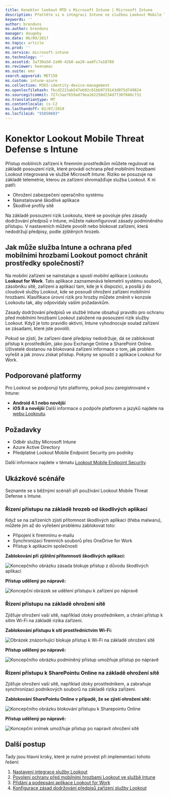 ```yaml
---
title: Konektor lookout MTD s Microsoft Intune | Microsoft Intune
description: Přečtěte si o integraci Intune se službou Lookout Mobile Threat Defense (MTD) za účelem regulace přístupu mobilních zařízení k firemním prostředkům.
keywords: ''
author: brenduns
ms.author: brenduns
manager: dougeby
ms.date: 06/09/2017
ms.topic: article
ms.prod: ''
ms.service: microsoft-intune
ms.technology: ''
ms.assetid: 3a730a5d-2a90-42b0-aa28-aadfc7a18788
ms.reviewer: heenamac
ms.suite: ems
search.appverid: MET150
ms.custom: intune-azure
ms.collection: M365-identity-device-management
ms.openlocfilehash: fbcd2223ab547eb92c81bb9729143d075d749824
ms.sourcegitcommit: 727c3ae7659ad79ea162250d234d7730f840c731
ms.translationtype: MT
ms.contentlocale: cs-CZ
ms.lasthandoff: 02/07/2019
ms.locfileid: "55850603"
---
```

# <a name="lookout-mobile-threat-defense-connector-with-intune"></a>Konektor Lookout Mobile Threat Defense s Intune

Přístup mobilních zařízení k firemním prostředkům můžete regulovat na základě posouzení rizik, které provádí ochrana před mobilními hrozbami Lookout integrovaná ve službě Microsoft Intune. Riziko se posuzuje na základě telemetrie, kterou ze zařízení shromažďuje služba Lookout. K ní patří:
- Ohrožení zabezpečení operačního systému
- Nainstalované škodlivé aplikace
- Škodlivé profily sítě

Na základě posouzení rizik Lookoutu, které se povoluje přes zásady dodržování předpisů v Intune, můžete nakonfigurovat zásady podmíněného přístupu. V nastaveních můžete povolit nebo blokovat zařízení, která nedodržují předpisy, podle zjištěných hrozeb.

## <a name="how-do-intune-and-lookout-mobile-threat-defense-help-protect-company-resources"></a>Jak může služba Intune a ochrana před mobilními hrozbami Lookout pomoct chránit prostředky společnosti?
Na mobilní zařízení se nainstaluje a spustí mobilní aplikace Lookoutu **Lookout for Work**. Tato aplikace zaznamenává telemetrii systému souborů, zásobníku sítě, zařízení a aplikací tam, kde je k dispozici, a posílá ji do cloudové služby Lookout, kde se posoudí ohrožení zařízení mobilními hrozbami. Klasifikace úrovní rizik pro hrozby můžete změnit v konzole Lookoutu tak, aby odpovídaly vašim požadavkům.  

Zásady dodržování předpisů ve službě Intune obsahují pravidlo pro ochranu před mobilními hrozbami Lookout založené na posouzení rizik služby Lookout. Když je toto pravidlo aktivní, Intune vyhodnocuje soulad zařízení se zásadami, které jste povolili.

Pokud se zjistí, že zařízení dané předpisy nedodržuje, dá se zablokovat přístup k prostředkům, jako jsou Exchange Online a SharePoint Online. Uživatelé dostanou na blokovaná zařízení informace o tom, jak problém vyřešit a jak znovu získat přístup. Pokyny se spouští z aplikace Lookout for Work.

## <a name="supported-platforms"></a>Podporované platformy
Pro Lookout se podporují tyto platformy, pokud jsou zaregistrované v Intune:
* **Android 4.1 nebo novější**
* **iOS 8 a novější** Další informace o podpoře platforem a jazyků najdete na [webu Lookoutu](https://personal.support.lookout.com/hc/articles/114094140253).

## <a name="prerequisites"></a>Požadavky
* Odběr služby Microsoft Intune
* Azure Active Directory
* Předplatné Lookout Mobile Endpoint Security pro podniky  

Další informace najdete v tématu [Lookout Mobile Endpoint Security](https://www.lookout.com/products/mobile-endpoint-security).

## <a name="sample-scenarios"></a>Ukázkové scénáře

Seznamte se s běžnými scénáři při používání Lookout Mobile Threat Defense s Intune.

### <a name="control-access-based-on-threats-from-malicious-apps"></a>Řízení přístupu na základě hrozeb od škodlivých aplikací
Když se na zařízeních zjistí přítomnost škodlivých aplikací (třeba malwaru), můžete jim až do vyřešení problému zablokovat toto:
* Připojení k firemnímu e-mailu
* Synchronizaci firemních souborů přes OneDrive for Work
* Přístup k aplikacím společnosti

**Zablokování při zjištění přítomnosti škodlivých aplikací:**

![Koncepčního obrázku zásada blokuje přístup z důvodu škodlivých aplikací](./media/malicious-apps-blocked.png)

**Přístup udělený po nápravě:**

![Koncepční obrázek se udělení přístupu k zařízení po nápravě](./media/malicious-apps-unblocked.png)

### <a name="control-access-based-on-threat-to-network"></a>Řízení přístupu na základě ohrožení sítě
Zjišťuje ohrožení vaší sítě, například útoky prostředníkem, a chrání přístup k sítím Wi-Fi na základě rizika zařízení.

**Zablokování přístupu k síti prostřednictvím Wi-Fi:**

![Obrázek znázorňující blokuje přístup k Wi-Fi na základě ohrožení sítě](./media/network-wifi-blocked.png)

**Přístup udělený po nápravě:**

![Koncepčního obrázku podmíněný přístup umožňuje přístup po nápravě](./media/network-wifi-unblocked.png)
### <a name="control-access-to-sharepoint-online-based-on-threat-to-network"></a>Řízení přístupu k SharePointu Online na základě ohrožení sítě

Zjišťuje ohrožení vaší sítě, například útoky prostředníkem, a zabraňuje synchronizaci podnikových souborů na základě rizika zařízení.

**Zablokování SharePointu Online v případě, že se zjistí ohrožení sítě:**

![Koncepčního obrázku blokování přístupu k Sharepointu Online](./media/network-spo-blocked.png)


**Přístup udělený po nápravě:**

![Koncepční snímek umožňuje přístup po napravit ohrožení sítě](./media/network-spo-unblocked.png)

## <a name="next-steps"></a>Další postup
Tady jsou hlavní kroky, které je nutné provést při implementaci tohoto řešení:
1.  [Nastavení integrace služby Lookout](lookout-mtd-connector-integration.md)
2.  [Povolení ochrany před mobilními hrozbami Lookout ve službě Intune](mtd-connector-enable.md)
3.  [Přidání a podepsání aplikace Lookout for Work](mtd-apps-ios-app-configuration-policy-add-assign.md)
4.  [Konfigurace zásad dodržování předpisů zařízení služby Lookout](mtd-device-compliance-policy-create.md)
